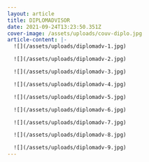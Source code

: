 ```yaml
---
layout: article
title: DIPLOMADVISOR
date: 2021-09-24T13:23:50.351Z
cover-image: /assets/uploads/couv-diplo.jpg
article-content: |-
  ![](/assets/uploads/diplomadv-1.jpg)

  ![](/assets/uploads/diplomadv-2.jpg)

  ![](/assets/uploads/diplomadv-3.jpg)

  ![](/assets/uploads/diplomadv-4.jpg)

  ![](/assets/uploads/diplomadv-5.jpg)

  ![](/assets/uploads/diplomadv-6.jpg)

  ![](/assets/uploads/diplomadv-7.jpg)

  ![](/assets/uploads/diplomadv-8.jpg)

  ![](/assets/uploads/diplomadv-9.jpg)
---
```

